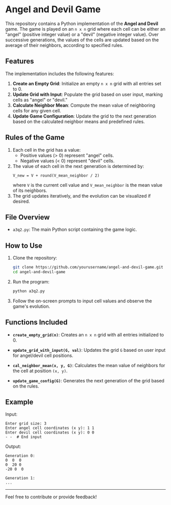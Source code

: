 # Angel and Devil Game

This repository contains a Python implementation of the **Angel and Devil** game. The game is played on an `n x n` grid where each cell can be either an "angel" (positive integer value) or a "devil" (negative integer value). Over successive generations, the values of the cells are updated based on the average of their neighbors, according to specified rules.

## Features

The implementation includes the following features:

1. **Create an Empty Grid**: Initialize an empty `n x n` grid with all entries set to 0.
2. **Update Grid with Input**: Populate the grid based on user input, marking cells as "angel" or "devil."
3. **Calculate Neighbor Mean**: Compute the mean value of neighboring cells for any given cell.
4. **Update Game Configuration**: Update the grid to the next generation based on the calculated neighbor means and predefined rules.

## Rules of the Game

1. Each cell in the grid has a value:
   - Positive values (> 0) represent "angel" cells.
   - Negative values (< 0) represent "devil" cells.
2. The value of each cell in the next generation is determined by:
   ```
   V_new = V + round(V_mean_neighbor / 2)
   ```
   where `V` is the current cell value and `V_mean_neighbor` is the mean value of its neighbors.
3. The grid updates iteratively, and the evolution can be visualized if desired.

## File Overview

- `a3q2.py`: The main Python script containing the game logic.

## How to Use

1. Clone the repository:
   ```bash
   git clone https://github.com/yourusername/angel-and-devil-game.git
   cd angel-and-devil-game
   ```

2. Run the program:
   ```bash
   python a3q2.py
   ```

3. Follow the on-screen prompts to input cell values and observe the game's evolution.

## Functions Included

- **`create_empty_grid(n)`**:
  Creates an `n x n` grid with all entries initialized to 0.

- **`update_grid_with_input(G, val)`**:
  Updates the grid `G` based on user input for angel/devil cell positions.

- **`cal_neighbor_mean(x, y, G)`**:
  Calculates the mean value of neighbors for the cell at position `(x, y)`.

- **`update_game_config(G)`**:
  Generates the next generation of the grid based on the rules.

## Example

Input:
```
Enter grid size: 3
Enter angel cell coordinates (x y): 1 1
Enter devil cell coordinates (x y): 0 0
- -  # End input
```

Output:
```
Generation 0:
0  0  0
0  20 0
-20 0  0

Generation 1:
...
```


---

Feel free to contribute or provide feedback!
